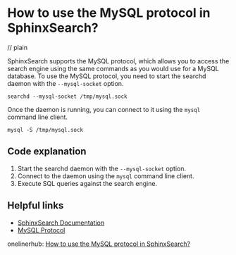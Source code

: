 # How to use the MySQL protocol in SphinxSearch?
// plain

SphinxSearch supports the MySQL protocol, which allows you to access the search engine using the same commands as you would use for a MySQL database. To use the MySQL protocol, you need to start the searchd daemon with the `--mysql-socket` option.

```
searchd --mysql-socket /tmp/mysql.sock
```

Once the daemon is running, you can connect to it using the `mysql` command line client.

```
mysql -S /tmp/mysql.sock
```

## Code explanation


1. Start the searchd daemon with the `--mysql-socket` option.
2. Connect to the daemon using the `mysql` command line client.
3. Execute SQL queries against the search engine.

## Helpful links

- [SphinxSearch Documentation](http://sphinxsearch.com/docs/current.html)
- [MySQL Protocol](http://sphinxsearch.com/docs/current.html#protocol-overview)

onelinerhub: [How to use the MySQL protocol in SphinxSearch?](https://onelinerhub.com/sphinx-search/how-to-use-the-mysql-protocol-in-sphinxsearch)